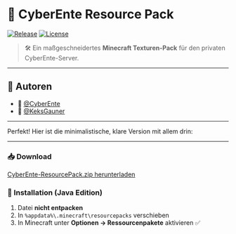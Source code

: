 # 🦆 CyberEnte Resource Pack

[![Release](https://img.shields.io/github/v/release/keksgauner/minecraft-cyberente-resource-pack?label=Release&style=for-the-badge)](https://github.com/keksgauner/minecraft-cyberente-resource-pack/releases)
[![License](https://img.shields.io/github/license/keksgauner/minecraft-cyberente-resource-pack?style=for-the-badge)](https://github.com/keksgauner/minecraft-cyberente-resource-pack/blob/main/LICENSE)

> 🛠️ Ein maßgeschneidertes **Minecraft Texturen-Pack** für den privaten CyberEnte-Server.

---

## 👥 Autoren

-   🐤 [@CyberEnte](https://www.github.com/cyberente)
-   🍪 [@KeksGauner](https://www.github.com/keksgauner)

---

Perfekt! Hier ist die minimalistische, klare Version mit allem drin:

---

### 📥 Download

[CyberEnte-ResourcePack.zip herunterladen](https://github.com/keksgauner/minecraft-cyberente-resource-pack/releases/latest/download/CyberEnte-ResourcePack.zip)

### 📂 Installation (Java Edition)

1. Datei **nicht entpacken**
2. In `%appdata%\.minecraft\resourcepacks` verschieben
3. In Minecraft unter **Optionen → Ressourcenpakete** aktivieren ✅
